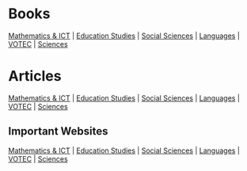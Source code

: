

# Books

[Mathematics & ICT](https://github.com/etconsult2023/etconsult2023.github.io/tree/main/articles/educ_studies) | [Education Studies](https://github.com/etconsult2023/etconsult2023.github.io/tree/main/articles/educ_studies) | [Social Sciences](https://github.com/etconsult2023/etconsult2023.github.io/tree/main/articles/educ_studies) | [Languages](https://github.com/etconsult2023/etconsult2023.github.io/tree/main/articles/educ_studies) | [VOTEC](https://github.com/etconsult2023/etconsult2023.github.io/tree/main/articles/educ_studies) | [Sciences](https://github.com/etconsult2023/etconsult2023.github.io/tree/main/articles/educ_studies) 

# Articles

[Mathematics & ICT](https://github.com/etconsult2023/etconsult2023.github.io/tree/main/articles/educ_studies) | [Education Studies](https://github.com/etconsult2023/etconsult2023.github.io/tree/main/articles/educ_studies) | [Social Sciences](https://github.com/etconsult2023/etconsult2023.github.io/tree/main/articles/educ_studies) | [Languages](https://github.com/etconsult2023/etconsult2023.github.io/tree/main/articles/educ_studies) | [VOTEC](https://github.com/etconsult2023/etconsult2023.github.io/tree/main/articles/educ_studies) | [Sciences](https://github.com/etconsult2023/etconsult2023.github.io/tree/main/articles/educ_studies) 

## Important Websites

[Mathematics & ICT](https://github.com/etconsult2023/etconsult2023.github.io/tree/main/articles/educ_studies) | [Education Studies](https://github.com/etconsult2023/etconsult2023.github.io/tree/main/articles/educ_studies) | [Social Sciences](https://github.com/etconsult2023/etconsult2023.github.io/tree/main/articles/educ_studies) | [Languages](https://github.com/etconsult2023/etconsult2023.github.io/tree/main/articles/educ_studies) | [VOTEC](https://github.com/etconsult2023/etconsult2023.github.io/tree/main/articles/educ_studies) | [Sciences](https://github.com/etconsult2023/etconsult2023.github.io/tree/main/articles/educ_studies) 





